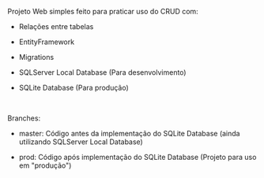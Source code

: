 Projeto Web simples feito para praticar uso do CRUD com:
 
- Relações entre tabelas

- EntityFramework

- Migrations

- SQLServer Local Database (Para desenvolvimento)

- SQLite Database (Para produção)

<br>

Branches:

- master: Código antes da implementação do SQLite Database (ainda utilizando SQLServer Local Database)

- prod: Código após implementação do SQLite Database (Projeto para uso em "produção")